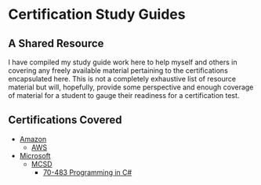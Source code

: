 # Certification Study Guides #

## A Shared Resource ##

I have compiled my study guide work here to help myself and others in covering any freely available material pertaining to the certifications encapsulated here.
This is not a completely exhaustive list of resource material but will, hopefully, provide some perspective and enough coverage of material for a student to gauge their readiness for a certification test.

## Certifications Covered ##

- [Amazon](/amazon)
	- [AWS](/amazon/aws)
- [Microsoft](/microsoft)
	- [MCSD](/microsoft/mcsd)
		- [70-483 Programming in C#](/microsoft/mcsd/70-483.CSharp)